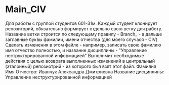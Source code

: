 # Main_CIV
Для работы с группой студентов 601-31м.
Каждый студент клонирует репозиторий, обязательно формирует отдельно свою ветку для работу.
Название ветки строится по следующему правилу - Branch_ - а дальше заглавные буквы фамилии, имени отчества (для моего случася - CIV)
Сделать изменения в этом файле - например, записать свою фамилию имя отчество полностью, и название дисциплины - "Управление неструктурированной информацией"
Выполнмит необходимые действия с целью возврата выполненных изменений в центральный (эталонный) репозиотрий - из которого был взят этот файл.
Фамилия Имя Отчество: Иванчук Александра Дмитриевна
Название дисциплины: Управление неструктурированной информацией

